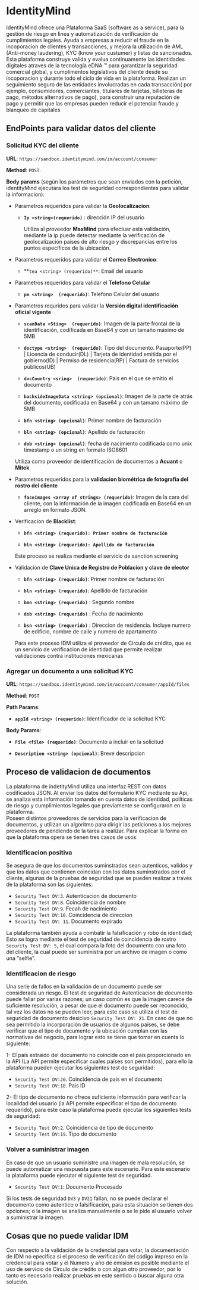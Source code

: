 
# IdentityMind
IdentityMind ofrece una Plataforma SaaS (software as a service), para la gestión de riesgo en linea y automatización de verificación de cumplimientos legales. Ayuda a empresas a reducir el fraude en la incoporacion de clientes y transacciones, y mejora la utilización de AML (Anti-money laudering), KYC (know your custumer) y listas de sancionados. Esta plataforma construye valida y evalua continuamente las identidades digitales atraves de la tecnología eDNA ™ para garantizar la seguridad comercial global, y cumplimentos legislativos del cliente desde su incoporacion y durante todo el ciclo de vida en la plataforma. Realizan un seguimiento seguro de las entidades involucradas en cada transacción( por ejemplo, consumidores, comerciantes, titulares de tarjetas, billeteras de pago, métodos alternativos de pago), para construir una reputación de pago y permitir que las empresas pueden reducir el potencial  fraude y blanqueo de capitales

## EndPoints para validar datos del cliente
### Solicitud KYC del cliente

**URL**: `https://sandbox.identitymind.com/im/account/consumer`

**Method**: `POST`.

**Body params** (según los parámetros que sean enviados con la petición, identityMind ejecutara los test de seguridad correspondientes para validar la informacion):
- Parametros requeridos para validar la **Geolocalizacion**:
   - **`Ip <string>(requerido)`** : dirección IP del usuario
      
      Utiliza al proveedor **MaxMind** para efectuar esta validación, mediante la ip puede detectar mediante la verificación de geolocalización países de alto riesgo y discrepancias entre los puntos específicos de la ubicación.

- Parametros requeridos para validar el **Correo Electronico**:
   - **`tea <string> (requerido)**`: Email del usuario

- Parametros requeridos para validar el **Telefono Celular**
   - **`pm <string>  (requerido)`**: Telefono Celular del usuario

- Parametros requridos para validar la **Versión digital identificación oficial vigente**
   - **`scanData <Sting>  (requerido)`**: Imagen de la parte frontal de la identificación,  codificada en Base64 y con un tamaño máximo de 5MB
   
   - **`doctype <string>  (requerido)`**: Tipo del documento. Pasaporte(PP) | Licencia de conducir(DL)  | Tarjeta de identidad emitida por el gobierno(ID) | Permiso de residencia(RP) | Factura de servicios públicos(UB)
   
   - **`docCountry <sring>  (requerido)`**: Pais en el que se emitio el documento
   
   - **`backsideImageData <string> (opcional)`**: Imagen de la parte de atrás del documento, codificada en Base64 y con un tamano máximo de 5MB
   
   - **`bfn <string> (opcional)`**: Primer nombre de facturación
   
   - **`bln <string> (opcional)`**: Apellido de facturación
   
   - **`dob <string> (opcional)`**: fecha de nacimiento codificada como unix timestamp o un string en formato ISO8601
 
   Utiliza como proveedor de identificación de documentos a **Acuant** o **Mitek**

- Parametros requeridos para la **validacion biométrica de fotografía del rostro del cliente**

   -  **`faceImages <array of strings> (requerido)`**: Imagen de la cara del cliente, con la información de la imagen codificada en Base64 en un arreglo en formato JSON.
   
- Verificacion de **Blacklist**:
   
   - **`bfn <string> (requerido): Primer nombre de facturación`**
   
   - **`bln <string> (requerido): Apellido de facturación`**
   
   Este proceso se realiza mediante el servicio de sanction screening

- Validacion de **Clave Unica de Registro de Poblacion y clave de elector**
   
   - **`bfn <string> (requerido)`**: Primer nombre de facturación`
   
   - **`bln <string> (requerido)`**: Apellido de facturación
   
   - **`bmn <string> (requerido)`** : Segundo nombre
   
   - **`dob <string> (requerido)`** : Fecha de nacimiento
   
   - **`bsn <string> (requerido)`** : Direccion de residencia. Incluye numero de edificio, nombre de calle y numero de apartamento
   
   Para este proceso IDM utiliza el proveedor de Circulo de crédito, que es un servicio de verificacion de identidad que permite realizar validaciones contra instituciones mexicanas

### Agregar un documento a una solicitud KYC

**URL**: `https://sandbox.identitymind.com/im/account/consumer/appId/files`

**Method**: `POST`

**Path Params**:
   
   - **`appId <string> (requerido)`**: Identificador de la solicitud KYC 
  
**Body Params**:
 
   - **`File <file> (requerido)`**: Documento a incluir en la solicitud
   
   - **`Description <string> (opcional)`**: Breve descripcion   
   
## Proceso de validacion de documentos
   La plataforma de indetityMind  utiliza una interfaz REST con datos codificados JSON. Al enviar los datos del formulario KYC mediante su Api, se analiza esta información tomando en cuenta datos de identidad, políticas de riesgo y cumplimientos legales que previamente se configuraron en la plataforma.  
Poseen distintos proveedores de servicios para la verificacion de documentos, y utilizan un algoritmo para dirigir las peticiones a los mejores proveedores de pendiendo de la tarea a realizar.
Para explicar la forma en que la plataforma opera se tienen tres casos de usos:

### Identificacion positiva
   Se asegura de que los documentos suminstrados sean autenticos, validos y que los datos que contienen coincidan con los datos suminstrados por el cliente,  algunas de la pruebas de seguridad que se pueden realizar a través de la plataforma son las siguientes:

- `Security Test DV:3`. Autenticacion de documento
- `Security Test DV:8`. Coincidencia de nombre
- `Security Test DV:9`. Fecah de nacimiento
- `Security Test DV:10`. Coincidencia de direccion
- `Security Test DV: 11`. Documento expirado

La plataforma también ayuda a combatir la falsificación y robo de identidad; Esto se logra mediante el test de seguridad de  coincidencia de rostro `Security Test DV: 5`, el cual compara la foto del documento con una foto del cliente, la cual puede ser suministra por un archivo de imagen o como una “selfie”.

### Identificacion de riesgo
   Una serie de fallos en la validación de un documento puede ser considerada un riesgo. El test de seguridad de Autenticacion de documento puede fallar por varias razones; un caso común es que la imagen carece de suficiente resolución, a pesar de que el documento puede ser reconocido, tal vez los datos no se pueden leer, para este caso se utiliza el test de seguridad de documento desicivo `Security Test DV: 21`.
En caso de que no sea permitido la incorporación de usuarios de algunos países, se debe verificar que el  tipo de documento y la ubicación cumplan con las normativas del negocio, para lograr esto se tiene que tomar en cuenta lo siguiente:

   1- El país extraído del documento no coincide con el país proporcionado en la API (La API permite especificar cuales países son permitidos), para ello la plataforma pueden ejecutar los siguientes test de seguridad:
   
   - `Security Test DV:20`. Coincidencia de pais en el documento
   - `Security Test DV:18`. Pais ID
   
   2- El tipo de documento no ofrece suficiente información para verificar la localidad del usuario (la API permite especificar el tipo de documento requerido), para este caso la plataforma puede ejecutar los siguientes tests de seguridad:
   
   - `Security Test DV:2`. Coincidencia de tipo de documento
   - `Security Test DV:19`. Tipo de documento
   
### Volver a suministrar imagen
   
   En caso de que un usuario suministre una imagen de mala resolución, se puede automatizar una respuesta para este escenario. Para este escenario la plataforma puede ejecutar el siguiente test de seguridad.
   
   - `Security Test DV:1`: Documento Procesado
   
   Si los tests de seguridad `DV3` y `DV21` fallan, no se puede declarar el documento como autentico o falsificación, para esta situación se tienen dos opciones; o la imagen se analiza manualmente o se le pide al usuario volver a suministrar la imagen.
   
##  Cosas que no puede validar IDM   
   Con respecto a la validación de la credencial para votar, la documentación de IDM no epecifica si el proceso de verificación del código impreso en la credencial para votar y el Numero y año de emision es posible mediante el uso de servicio de Circulo de crédito o con algun otro proveedor, por lo tanto es necesario realizar pruebas en este sentido o buscar alguna otra solución.   
   
   
